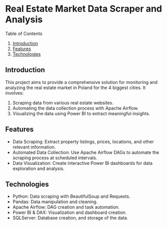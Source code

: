 # Real Estate Market Data Scraper and Analysis

Table of Contents
  1. [Introduction](#introduction)
  2. [Features](#featues)
  3. [Technologies](#technologies)

## Introduction
This project aims to provide a comprehensive solution for monitoring and analyzing the real estate market in Poland for the 4 biggest cities. It involves:
1. Scraping data from various real estate websites.
2. Automating the data collection process with Apache Airflow.
3. Visualizing the data using Power BI to extract meaningful insights.

## Features
* Data Scraping: Extract property listings, prices, locations, and other relevant information.
* Automated Data Collection: Use Apache Airflow DAGs to automate the scraping process at scheduled intervals.
* Data Visualization: Create interactive Power BI dashboards for data exploration and analysis.

## Technologies
* Python: Data scraping with BeautifulSoup and Requests.
* Pandas: Data manipulation and cleaning.
* Apache Airflow: DAG creation and task automation.
* Power BI & DAX: Visualization and dashboard creation.
* SQLServer: Database creation, and storage of the data.

  

